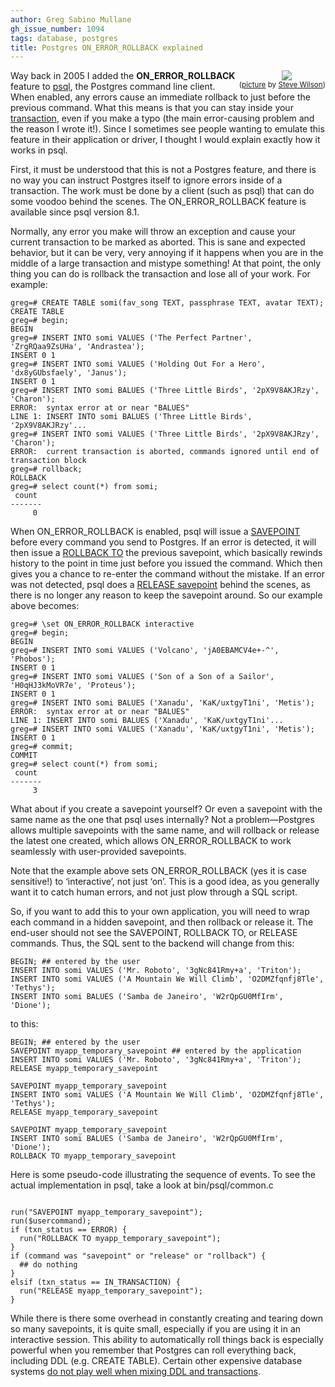 ```yaml
---
author: Greg Sabino Mullane
gh_issue_number: 1094
tags: database, postgres
title: Postgres ON_ERROR_ROLLBACK explained
---
```


<div class="separator" style="clear: both; float: right; text-align: center;"><a href="/blog/2015/02/24/postgres-onerrorrollback-explained/image-0-big.jpeg" imageanchor="1" style="clear: right; margin-bottom: 1em; margin-left: 1em;"><img border="0" src="/blog/2015/02/24/postgres-onerrorrollback-explained/image-0.jpeg"/></a><br/><small>
(<a href="https://flic.kr/p/jt1ajt">picture</a> by <a href="https://www.flickr.com/photos/pokerbrit/">Steve Wilson</a>)</small></div>

Way back in 2005 I added the **ON_ERROR_ROLLBACK** feature to [psql](https://www.postgresql.org/docs/current/static/app-psql.html), the Postgres command line client. When enabled, any errors cause an immediate rollback to just before the previous command. What this means is that you can stay inside your [transaction](https://www.postgresql.org/docs/current/static/tutorial-transactions.html), even if you make a typo (the main error-causing problem and the reason I wrote it!). Since I sometimes see people wanting to emulate this feature in their application or driver, I thought I would explain exactly how it works in psql.

First, it must be understood that this is not a Postgres feature, and there is no way you can instruct Postgres itself to ignore errors inside of a transaction. The work must be done by a client (such as psql) that can do some voodoo behind the scenes. The ON_ERROR_ROLLBACK feature is available since psql version 8.1.

Normally, any error you make will throw an exception and cause your current transaction to be marked as aborted. This is sane and expected behavior, but it can be very, very annoying if it happens when you are in the middle of a large transaction and mistype something! At that point, the only thing you can do is rollback the transaction and lose all of your work. For example:

```
greg=# CREATE TABLE somi(fav_song TEXT, passphrase TEXT, avatar TEXT);
CREATE TABLE
greg=# begin;
BEGIN
greg=# INSERT INTO somi VALUES ('The Perfect Partner', 'ZrgRQaa9ZsUHa', 'Andrastea');
INSERT 0 1
greg=# INSERT INTO somi VALUES ('Holding Out For a Hero', 'dx8yGUbsfaely', 'Janus');
INSERT 0 1
greg=# INSERT INTO somi BALUES ('Three Little Birds', '2pX9V8AKJRzy', 'Charon');
ERROR:  syntax error at or near "BALUES"
LINE 1: INSERT INTO somi BALUES ('Three Little Birds', '2pX9V8AKJRzy'...
greg=# INSERT INTO somi VALUES ('Three Little Birds', '2pX9V8AKJRzy', 'Charon');
ERROR:  current transaction is aborted, commands ignored until end of transaction block
greg=# rollback;
ROLLBACK
greg=# select count(*) from somi;
 count
-------
     0
```

When ON_ERROR_ROLLBACK is enabled, psql will issue a [SAVEPOINT](https://www.postgresql.org/docs/current/static/sql-savepoint.html) before every command you send to Postgres. If an error is detected, it will then issue a [ROLLBACK TO](https://www.postgresql.org/docs/current/static/sql-rollback-to.html) the previous savepoint, which basically rewinds history to the point in time just before you issued the command. Which then gives you a chance to re-enter the command without the mistake. If an error was not detected, psql does a [RELEASE savepoint](https://www.postgresql.org/docs/current/static/sql-release-savepoint.html) behind the scenes, as there is no longer any reason to keep the savepoint around. So our example above becomes:

```
greg=# \set ON_ERROR_ROLLBACK interactive
greg=# begin;
BEGIN
greg=# INSERT INTO somi VALUES ('Volcano', 'jA0EBAMCV4e+-^', 'Phobos');
INSERT 0 1
greg=# INSERT INTO somi VALUES ('Son of a Son of a Sailor', 'H0qHJ3kMoVR7e', 'Proteus');
INSERT 0 1
greg=# INSERT INTO somi BALUES ('Xanadu', 'KaK/uxtgyT1ni', 'Metis');
ERROR:  syntax error at or near "BALUES"
LINE 1: INSERT INTO somi BALUES ('Xanadu', 'KaK/uxtgyT1ni'...
greg=# INSERT INTO somi VALUES ('Xanadu', 'KaK/uxtgyT1ni', 'Metis');
INSERT 0 1
greg=# commit;
COMMIT
greg=# select count(*) from somi;
 count
-------
     3
```

What about if you create a savepoint yourself? Or even a savepoint with the same name as the one that psql uses internally? Not a problem—​Postgres allows multiple savepoints with the same name, and will rollback or release the latest one created, which allows ON_ERROR_ROLLBACK to work seamlessly with user-provided savepoints.

Note that the example above sets ON_ERROR_ROLLBACK (yes it is case sensitive!) to ‘interactive’, not just ‘on’. This is a good idea, as you generally want it to catch human errors, and not just plow through a SQL script.

So, if you want to add this to your own application, you will need to wrap each command in a hidden savepoint, and then rollback or release it. The end-user should not see the SAVEPOINT, ROLLBACK TO, or RELEASE commands. Thus, the SQL sent to the backend will change from this:

```
BEGIN; ## entered by the user
INSERT INTO somi VALUES ('Mr. Roboto', '3gNc841Rmy+a', 'Triton');
INSERT INTO somi VALUES ('A Mountain We Will Climb', 'O2DMZfqnfj8Tle', 'Tethys');
INSERT INTO somi BALUES ('Samba de Janeiro', 'W2rQpGU0MfIrm', 'Dione');
```

to this:

```
BEGIN; ## entered by the user
SAVEPOINT myapp_temporary_savepoint ## entered by the application
INSERT INTO somi VALUES ('Mr. Roboto', '3gNc841Rmy+a', 'Triton');
RELEASE myapp_temporary_savepoint

SAVEPOINT myapp_temporary_savepoint
INSERT INTO somi VALUES ('A Mountain We Will Climb', 'O2DMZfqnfj8Tle', 'Tethys');
RELEASE myapp_temporary_savepoint

SAVEPOINT myapp_temporary_savepoint
INSERT INTO somi BALUES ('Samba de Janeiro', 'W2rQpGU0MfIrm', 'Dione');
ROLLBACK TO myapp_temporary_savepoint
```

Here is some pseudo-code illustrating the sequence of events. To see the actual implementation in psql, take a look at bin/psql/common.c

```

run("SAVEPOINT myapp_temporary_savepoint");
run($usercommand);
if (txn_status == ERROR) {
  run("ROLLBACK TO myapp_temporary_savepoint");
}
if (command was "savepoint" or "release" or "rollback") {
  ## do nothing
}
elsif (txn_status == IN_TRANSACTION) {
  run("RELEASE myapp_temporary_savepoint");
}
```

While there is there some overhead in constantly creating and tearing down so many savepoints, it is quite small, especially if you are using it in an interactive session. This ability to automatically roll things back is especially powerful when you remember that Postgres can roll everything back, including DDL (e.g. CREATE TABLE). Certain other expensive database systems [do not play well when mixing DDL and transactions](https://wiki.postgresql.org/wiki/Transactional_DDL_in_PostgreSQL:_A_Competitive_Analysis).

 

